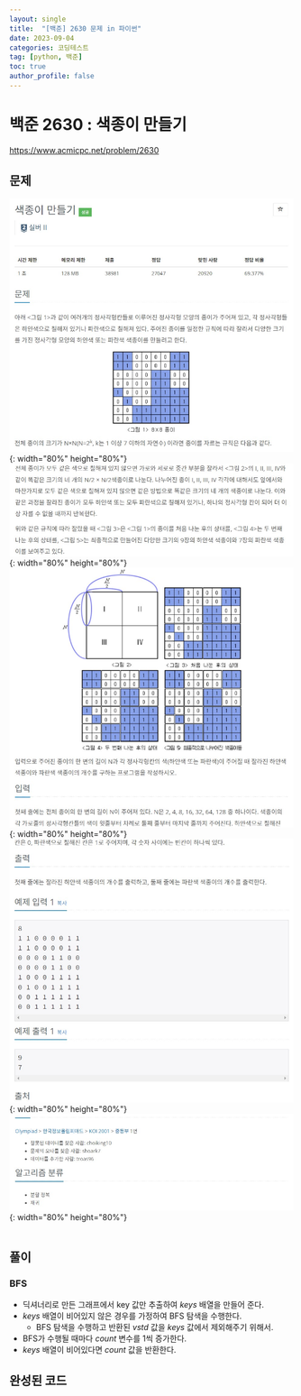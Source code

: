 ```yaml
---
layout: single
title:  "[백준] 2630 문제 in 파이썬"
date: 2023-09-04
categories: 코딩테스트
tag: [python, 백준]
toc: true
author_profile: false
---
```


# 백준 2630 : 색종이 만들기
<a href="https://www.acmicpc.net/problem/2630">https://www.acmicpc.net/problem/2630</a>

## 문제
![1](/images/baekjoon/0904/2630/1.jpg){: width="80%" height="80%"}
![2](/images/baekjoon/0904/2630/2.jpg){: width="80%" height="80%"}
![3](/images/baekjoon/0904/2630/3.jpg){: width="80%" height="80%"}
![4](/images/baekjoon/0904/2630/4.jpg){: width="80%" height="80%"}
![5](/images/baekjoon/0904/2630/5.jpg){: width="80%" height="80%"}
<br><br>

## 풀이
### BFS
- 딕셔너리로 만든 그래프에서 key 값만 추출하여 *keys* 배열을 만들어 준다.
- *keys* 배열이 비어있지 않은 경우를 가정하여 BFS 탐색을 수행한다.
  - BFS 탐색을 수행하고 반환된 *vstd* 값을 *keys* 값에서 제외해주기 위해서.
- BFS가 수행될 때마다 *count* 변수를 1씩 증가한다.
- *keys* 배열이 비어있다면 *count* 값을 반환한다.

## 완성된 코드
<script src="https://gist.github.com/BEANyyy/90a30a9bd1d60109ccff90598fe1f3d5.js"></script>